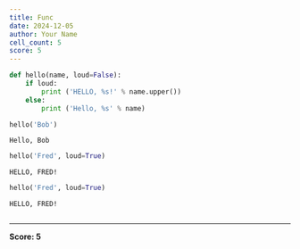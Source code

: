 ```yaml
---
title: Func
date: 2024-12-05
author: Your Name
cell_count: 5
score: 5
---
```


```python
def hello(name, loud=False):
    if loud:
        print ('HELLO, %s!' % name.upper())
    else:
        print ('Hello, %s' % name)

```


```python
hello('Bob')
```

    Hello, Bob



```python
hello('Fred', loud=True)
```

    HELLO, FRED!



```python
hello('Fred', loud=True)
```

    HELLO, FRED!



```python

```


---
**Score: 5**
